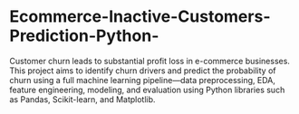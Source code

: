 # Ecommerce-Inactive-Customers-Prediction-Python-
Customer churn leads to substantial profit loss in e-commerce businesses. This project aims to identify churn drivers and predict the probability of churn using a full machine learning pipeline—data preprocessing, EDA, feature engineering, modeling, and evaluation using Python libraries such as Pandas, Scikit-learn, and Matplotlib. 
